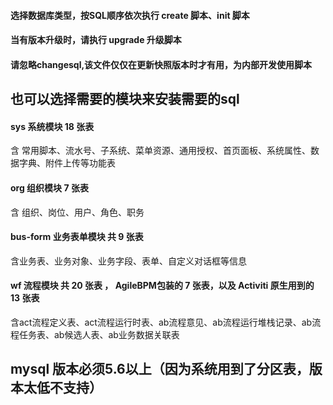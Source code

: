 #### 选择数据库类型，按SQL顺序依次执行 create 脚本、init 脚本
#### 当有版本升级时，请执行 upgrade 升级脚本
#### 请忽略changesql,该文件仅仅在更新快照版本时才有用，为内部开发使用脚本

## 也可以选择需要的模块来安装需要的sql

#### **sys** 系统模块 18 张表

含 常用脚本、流水号、子系统、菜单资源、通用授权、首页面板、系统属性、数据字典、附件上传等功能表  

#### **org** 组织模块 7 张表

含 组织、岗位、用户、角色、职务 

#### **bus-form** 业务表单模块 共 9 张表

含业务表、业务对象、业务字段、表单、自定义对话框等信息

#### **wf** 流程模块 共  20 张表 ， AgileBPM包装的 7 张表，以及 Activiti 原生用到的  13 张表

含act流程定义表、act流程运行时表、ab流程意见、ab流程运行堆栈记录、ab流程任务表、ab候选人表、ab业务数据关联表

## mysql 版本必须5.6以上（因为系统用到了分区表，版本太低不支持）